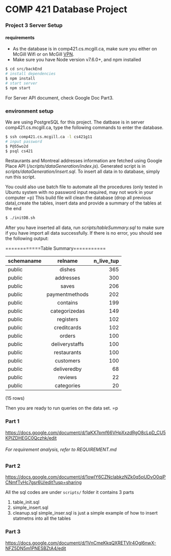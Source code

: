 # COMP 421 Database Project

### Project 3 Server Setup
#### requirements
* As the database is in comp421.cs.mcgill.ca, make sure you either on McGill Wifi or on McGill [VPN](http://kb.mcgill.ca/kb/?ArticleId=1212&source=article&c=12&cid=2#tab:homeTab:crumb:8:artId:1212:src:article).
* Make sure you have Node version v7.6.0+, and npm installed
```sh
$ cd src/backEnd
# install dependencies
$ npm install
# start server
$ npm start
```
For Server API document, check Google Doc Part3.

### environment setup
We are using PostgreSQL for this project.
The datbase is in server comp421.cs.mcgill.ca, type the following commands to enter the database.
```sh
$ ssh comp421.cs.mcgill.ca -l cs421g11
# input password
$ P@55wo2d
$ psql cs421
```


Restaurants and Montreal addresses information are fetched using Google Place API (<i>/scripts/dataGeneration/index.js</i>). Generated script is in <i>scripts/dataGeneration/insert.sql</i>. To insert all data in to database, simply run this script.

You could also use batch file to automate all the procedures (only tested in Ubuntu system with no password input required, may not work in your computer =p) This build file will clean the database (drop all previous data),create the tables, insert data and provide a summary of the tables at the end
```sh
$ ./initDB.sh
```

After you have inserted all data, run <i>scripts/tableSummary.sql</i> to make sure if you have import all data successfully. If there is no error, you should see the following output:


============Table Summary===========

| schemaname |    relname     | n_live_tup
|------------|:--------------:|----------:
| public     | dishes         |        365
| public     | addresses      |        300
| public     | saves          |        206
| public     | paymentmethods |        202
| public     | contains       |        199
| public     | categorizedas  |        149
| public     | registers      |        102
| public     | creditcards    |        102
| public     | orders         |        100
| public     | deliverystaffs |        100
| public     | restaurants    |        100
| public     | customers      |        100
| public     | deliveredby    |         68
| public     | reviews        |         22
| public     | categories     |         20
(15 rows)



Then you are ready to run queries on the data set. =p
### Part 1
https://docs.google.com/document/d/1aKX7pmf66VHpXxzdRgO8cLpD_CU5KPlZDHEGC0Qczhk/edit
###### For requirement analysis, refer to REQUIREMENT.md

### Part 2
https://docs.google.com/document/d/1owIY6CZNclabkzNZk0q5pUDvO0qjPCNmfTvHc7gsr6U/edit?usp=sharing

All the sql codes are under ```scripts/``` folder
it contains 3 parts
1. table_init.sql
2. simple_insert.sql
3. cleanup.sql
simple_inser.sql is just a simple example of how to insert statmetns into all
the tables

### Part 3
https://docs.google.com/document/d/1VnCmeKkqQXRETVIr4Ogl6nwX-NFZ5DN5m1PNESBZtA4/edit

